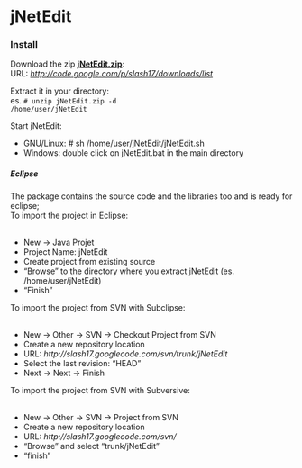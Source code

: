 # jNetEdit #

### Install ###

Download the zip **[jNetEdit.zip](http://code.google.com/p/slash17/downloads/list)**:<br>
URL: <i>http://code.google.com/p/slash17/downloads/list</i>

Extract it in your directory: <br>
es. <code># unzip jNetEdit.zip -d /home/user/jNetEdit</code>

Start jNetEdit:<br>
<ul><li>GNU/Linux: # sh /home/user/jNetEdit/jNetEdit.sh<br>
</li><li>Windows: double click on jNetEdit.bat in the main directory</li></ul>


<h5>Eclipse</h5>

The package contains the source code and the libraries too and is ready for eclipse;<br>
To import the project in Eclipse:<br>
<br>
<ul><li>New → Java Projet<br>
</li><li>Project Name: jNetEdit<br>
</li><li>Create project from existing source<br>
</li><li>“Browse” to the directory where you extract jNetEdit (es. /home/user/jNetEdit)<br>
</li><li>“Finish”</li></ul>

To import the project from SVN with Subclipse:<br>
<br>
<ul><li>New → Other → SVN → Checkout Project from SVN<br>
</li><li>Create a new repository location<br>
</li><li>URL: <i>http://slash17.googlecode.com/svn/trunk/jNetEdit</i>
</li><li>Select the last revision: “HEAD”<br>
</li><li>Next → Next → Finish</li></ul>


To import the project from SVN with Subversive:<br>
<br>
<ul><li>New → Other → SVN → Project from SVN<br>
</li><li>Create a new repository location<br>
</li><li>URL: <i>http://slash17.googlecode.com/svn/</i>
</li><li>“Browse” and select “trunk/jNetEdit”<br>
</li><li>“finish”